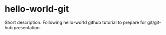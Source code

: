 # hello-world-git
Short description. Following hello-world github tutorial to prepare for git/git-hub presentation.
